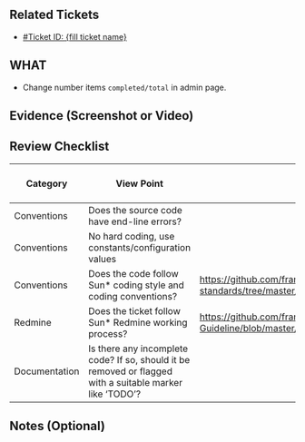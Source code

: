 ## Related Tickets
- [#Ticket ID: {fill ticket name}](https://dev.framgia.com/redmine/issues/???)

## WHAT
- Change number items `completed/total` in admin page.

## Evidence (Screenshot or Video)

## Review Checklist

Category | View Point | Description | Expected Reviewer Answer | Self review | Trainer reivew (name)
--- | --- | --- | --- | --- | ---
Conventions | Does the source code have end-line errors? | | NO |<li>- [ ] no</li>|<li>- [ ] no</li>  
Conventions | No hard coding, use constants/configuration values | | YES |<li>- [ ] yes</li>|<li>- [ ] yes</li>  
Conventions | Does the code follow Sun* coding style and coding conventions? | https://github.com/framgia/coding-standards/tree/master/eng/android | YES |<li>- [ ] yes</li>|<li>- [ ] yes</li>  
Redmine | Does the ticket follow Sun* Redmine working process?  | https://github.com/framgia/Training-Guideline/blob/master/WorkingProcess/redmine/redmine.md| YES |<li>- [ ] yes</li>|<li>- [ ] yes</li>  
Documentation | Is there any incomplete code? If so, should it be removed or flagged with a suitable marker like ‘TODO’? |  | YES |<li>- [ ] yes</li>|<li>- [ ] yes</li>  

## Notes (Optional)
